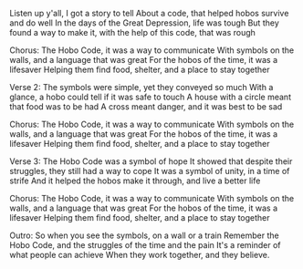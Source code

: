 Listen up y'all, I got a story to tell
About a code, that helped hobos survive and do well
In the days of the Great Depression, life was tough
But they found a way to make it, with the help of this code, that was rough

Chorus:
The Hobo Code, it was a way to communicate
With symbols on the walls, and a language that was great
For the hobos of the time, it was a lifesaver
Helping them find food, shelter, and a place to stay together

Verse 2:
The symbols were simple, yet they conveyed so much
With a glance, a hobo could tell if it was safe to touch
A house with a circle meant that food was to be had
A cross meant danger, and it was best to be sad

Chorus:
The Hobo Code, it was a way to communicate
With symbols on the walls, and a language that was great
For the hobos of the time, it was a lifesaver
Helping them find food, shelter, and a place to stay together

Verse 3:
The Hobo Code was a symbol of hope
It showed that despite their struggles, they still had a way to cope
It was a symbol of unity, in a time of strife
And it helped the hobos make it through, and live a better life

Chorus:
The Hobo Code, it was a way to communicate
With symbols on the walls, and a language that was great
For the hobos of the time, it was a lifesaver
Helping them find food, shelter, and a place to stay together

Outro:
So when you see the symbols, on a wall or a train
Remember the Hobo Code, and the struggles of the time and the pain
It's a reminder of what people can achieve
When they work together, and they believe.